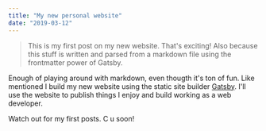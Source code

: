 ```yaml
---
title: "My new personal website"
date: "2019-03-12"
---
```


> This is my first post on my new website. That's exciting!
> Also because this stuff is written and parsed from a markdown file using the frontmatter power of Gatsby.

Enough of playing around with markdown, even thougth it's ton of fun. Like mentioned I build my new website using the static site builder [Gatsby](https://gatsbyjs.com). I'll use the website to publish things I enjoy and build working as a web developer.

Watch out for my first posts. C u soon!
